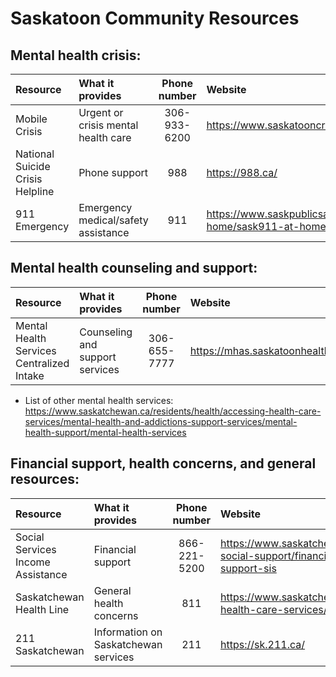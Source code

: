 # Saskatoon Community Resources

## Mental health crisis:

| Resource | What it provides | Phone number | Website | Hours of operation |
| :- | :- | :-: | :- | :-: |
| Mobile Crisis | Urgent or crisis mental health care | 306-933-6200 | https://www.saskatooncrisis.ca/ | 24 hours/day |
| National Suicide Crisis Helpline | Phone support | 988 | https://988.ca/ | 24 hours/day |
| 911 Emergency | Emergency medical/safety assistance | 911 | https://www.saskpublicsafety.ca/at-home/sask911-at-home | 24 hours/day |

## Mental health counseling and support:

| Resource | What it provides | Phone number | Website | Hours of operation |
| :- | :- | :-: | :- | :-: |
| Mental Health Services Centralized Intake | Counseling and support services | 306-655-7777 | https://mhas.saskatoonhealthregion.ca/ | Monday to Friday, 8am-5pm |

- List of other mental health services: https://www.saskatchewan.ca/residents/health/accessing-health-care-services/mental-health-and-addictions-support-services/mental-health-support/mental-health-services

## Financial support, health concerns, and general resources:

| Resource | What it provides | Phone number | Website | Hours of operation |
| :- | :- | :-: | :- | :-: |
| Social Services Income Assistance | Financial support | 866-221-5200 | https://www.saskatchewan.ca/residents/family-and-social-support/financial-help/saskatchewan-income-support-sis | Mondary to Friday, 8am-5pm |
| Saskatchewan Health Line | General health concerns | 811 | https://www.saskatchewan.ca/residents/health/accessing-health-care-services/healthline | 24 hours/day |
| 211 Saskatchewan | Information on Saskatchewan services | 211 | https://sk.211.ca/ | 24 hours/day |
